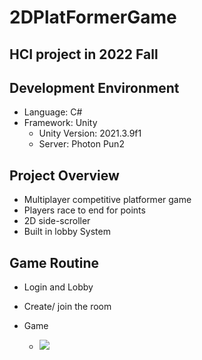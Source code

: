 # 2DPlatFormerGame
HCI project in 2022 Fall 
--------------

## Development Environment
- Language: C#
- Framework: Unity
    - Unity Version: 2021.3.9f1 
    - Server: Photon Pun2

## Project Overview
- Multiplayer competitive platformer game
- Players race to end for points
- 2D side-scroller
- Built in lobby System

## Game Routine
- Login and Lobby


- Create/ join the room

- Game
    - <img src = "https://github.com/HAEUL99/2DPlatFormerGame/issues/1#issue-1483208376">





